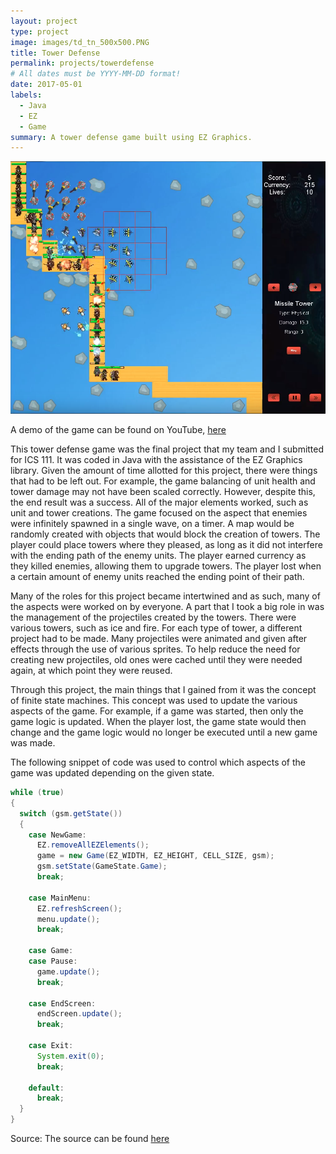 ```yaml
---
layout: project
type: project
image: images/td_tn_500x500.PNG
title: Tower Defense
permalink: projects/towerdefense
# All dates must be YYYY-MM-DD format!
date: 2017-05-01
labels:
  - Java
  - EZ
  - Game
summary: A tower defense game built using EZ Graphics.
---
```


<img src="../images/td_pic.PNG">

A demo of the game can be found on YouTube, <a href="https://youtu.be/x2SDYRLFoWw"></i>here</a>

This tower defense game was the final project that my team and I submitted for ICS 111. It was coded in Java with the assistance of the EZ Graphics library. Given the amount of time allotted for this project, there were things that had to be left out. For example, the game balancing of unit health and tower damage may not have been scaled correctly. However, despite this, the end result was a success. All of the major elements worked, such as unit and tower creations. The game focused on the aspect that enemies were infinitely spawned in a single wave, on a timer. A map would be randomly created with objects that would block the creation of towers. The player could place towers where they pleased, as long as it did not interfere with the ending path of the enemy units. The player earned currency as they killed enemies, allowing them to upgrade towers. The player lost when a certain amount of enemy units reached the ending point of their path.

Many of the roles for this project became intertwined and as such, many of the aspects were worked on by everyone. A part that I took a big role in was the management of the projectiles created by the towers. There were various towers, such as ice and fire. For each type of tower, a different project had to be made. Many projectiles were animated and given after effects through the use of various sprites. To help reduce the need for creating new projectiles, old ones were cached until they were needed again, at which point they were reused. 

Through this project, the main things that I gained from it was the concept of finite state machines. This concept was used to update the various aspects of the game. For example, if a game was started, then only the game logic is updated. When the player lost, the game state would then change and the game logic would no longer be executed until a new game was made.

The following snippet of code was used to control which aspects of the game was updated depending on the given state.

```Java
while (true)
{
  switch (gsm.getState())
  {
    case NewGame:
      EZ.removeAllEZElements();
      game = new Game(EZ_WIDTH, EZ_HEIGHT, CELL_SIZE, gsm);
      gsm.setState(GameState.Game);
      break;

    case MainMenu:
      EZ.refreshScreen();
      menu.update();
      break;

    case Game:
    case Pause:
      game.update();
      break;
      
    case EndScreen:
      endScreen.update();
      break;

    case Exit:
      System.exit(0);
      break;

    default:
      break;
  }
}
```
 
Source: The source can be found <a href="https://bitbucket.org/dylancn/ics111_project3/src/b8392020a58b4ae84a24588040a8364a5c3e51ef/Project3_Demo/src/?at=combined"></i>here</a>
